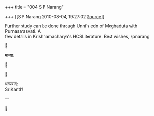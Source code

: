 +++
title = "004 S P Narang"

+++
[[S P Narang	2010-08-04, 19:27:02 [Source](https://groups.google.com/g/bvparishat/c/OxlLEsXoh9I)]]



Further study can be done through Unni's edn of Meghaduta with Purnasarasvati. A  
few details in Krishnamacharya's HCSLiterature. Best wishes, spnarang



मान्या:





धन्यवाद:  
SriKanth!

--  



